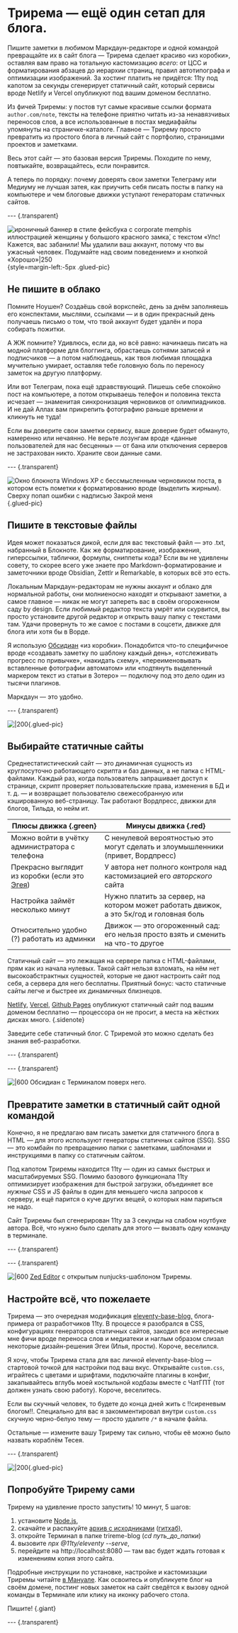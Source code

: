 # Трирема — ещё один сетап для блога.

Пишите заметки в любимом Маркдаун-редакторе и одной командой превращайте их в сайт блога — Трирема сделает красиво «из коробки», оставляя вам право на тотальную кастомизацию *всего*: от ЦСС и форматирования абзацев до иерархии страниц, правил автотипографа и оптимизации изображений. За хостинг платить не придётся: 11ty под капотом за секунды сгенерирует статичный сайт, который сервисы вроде Netlify и Vercel опубликуют под вашим доменом бесплатно.

Из фичей Триремы: у постов тут самые красивые ссылки формата `author.com/note`, тексты на телефоне приятно читать из-за ненавязчивых переносов слов, а все использованные в постах медиафайлы упомянуты на страничке-каталоге. Главное — Трирему просто превратить из простого блога в личный сайт с портфолио, страницами проектов и заметками.

Весь этот сайт — это базовая версия Триремы. Походите по нему, повтыкайте, возвращайтесь, если понравится.

А теперь по порядку: почему доверять свои заметки Телеграму или Медиуму не лучшая затея, как приучить себя писать посты в папку на компьютере и чем блоговые движки уступают генераторам статичных сайтов.

--- {.transparent}

![ироничный баннер в стиле фейсбука с corporate memphis иллюстрацией женщины у большого красного замка́, с текстом «Упс! Кажется, вас забанили! Мы удалили ваш аккаунт, потому что вы ужасный человек. Подумайте над своим поведением» и кнопкой «Хорошо»|250](/blog/media/u-got-banned.png){style=margin-left:-5px .glued-pic}

## Не пишите в облако

Помните Ноушен? Cоздаёшь свой воркспейс, день за днём заполняешь его конспектами, мыслями, ссылками — и в один прекрасный день получаешь письмо о том, что твой аккаунт будет удалён и пора собирать пожитки.

А ЖЖ помните? Удивлюсь, если да, но всё равно: начинаешь писать на модной платформе для блоггинга, обрастаешь сотнями записей и подписчиков — а потом наблюдаешь, как твоя любимая площадка мучительно умирает, оставляя тебе головную боль по переносу заметок на другую платформу.

Или вот Телеграм, пока ещё здравствующий. Пишешь себе спокойно пост на компьютере, а потом открываешь телефон и половина текста исчезает — знаменитая синхронизация черновиков от олимпиадников. И не дай Аллах вам прикрепить фотографию раньше времени и кликнуть не туда!

Если вы доверите свои заметки сервису, ваше доверие будет обмануто, намеренно или нечаянно. Не верьте лозунгам вроде «данные пользователей для нас бесценны» — от бана или отключения серверов не застрахован никто. Храните свои данные сами.

--- {.transparent}

![Окно блокнота Windows XP с бессмысленным черновиком поста, в котором есть пометки к форматированию вроде (выделить жирным). Сверху попап ошибки с надписью Закрой меня](/blog/media/close-the-notepad.png){.glued-pic}
## Пишите в текстовые файлы

Идея может показаться дикой, если для вас текстовый файл — это  .txt, набранный в Блокноте. Как же форматирование, изображения, гиперссылки, таблички, формулы, сниппеты кода? Если вы не удивлены совету, то скорее всего уже знаете про Markdown-форматирование и заметочники вроде Obsidian, Zettlr и Remarkable, в которых всё это есть.

Локальным Маркдаун-редакторам не нужны аккаунт и облако для нормальной работы, они молниеносно находят и открывают заметки, а самое главное — никак не могут запереть вас в своём огороженном саду by design. Если любимый редактор текста умрёт или скурвится, вы просто установите другой редактор и открыть вашу папку с текстами там. Удачи провернуть то же самое с постами в соцсети, движке для блога или хотя бы в Ворде.

Я использую [Обсидиан](https://obsidian.md/) «из коробки». Понадобится что-то специфичное вроде «создавать заметку по шаблону каждый день», «отслеживать прогресс по привычке», «накидать схему», «переименовывать вставленные фотографии автоматом» или «подтянуть выделенный маркером текст из статьи в Зотеро» — подключу под это дело один из тысячи плагинов.

Маркдаун — это удобно.

--- {.transparent}

![|200](/blog/media/newnote.png){.glued-pic}
## Выбирайте статичные сайты

Среднестатистический сайт — это динамичная сущность из круглосуточно работающего скрипта и баз данных, а не папка с HTML-файлами. Каждый раз, когда пользователь запрашивает доступ к странице, скрипт проверяет пользовательские права, изменения в БД и т. д. — и возвращает пользователю свежесобранную или кэшированную веб-страницу. Так работают Вордпресс, движки для блогов, Тильда, ю нейм ит.

| Плюсы движка {.green}                                                      | Минусы движка {.red}                                                                    |
| -------------------------------------------------------------------------- | --------------------------------------------------------------------------------------- |
| Можно войти в учётку администратора с телефона                             | С ненулевой вероятностью это могут сделать и злоумышленники  (привет, Вордпресс)        |
| Прекрасно выглядит <br>из коробки (если это [Эгея](https://blogengine.ru)) | У автора нет полного контроля над кастомизацией его *авторского* сайта                  |
| Настройка займёт несколько минут                                           | Нужно платить за сервер, на котором может работать движок, а это 5к/год и головная боль |
| Относительно удобно (?) работать из админки                                | Движок — это огороженный сад: его нельзя просто взять и сменить на что-то другое        |

Статичный сайт — это лежащая на сервере папка с HTML-файлами, прям как из начала нулевых. Такой сайт нельзя взломать, на нём нет высокоабстрактных сущностей, которые не дают настроить сайт под себя, а сервера для него бесплатны. Приятный бонус: часто статичные сайты легче и быстрее их динамичных близнецов.

[Netlify,](https://www.netlify.com/) [Vercel,](https://vercel.com/guides/deploying-eleventy-with-vercel) [Github Pages](https://pages.github.com/) опубликуют статичный сайт под вашим доменом бесплатно — процессора он не просит, а места на жёстких дисках много. {.sidenote}

Заведите себе статичный блог. С Триремой это можно сделать без знания веб-разработки.

--- {.transparent}

--- {.transparent}

![|600](/blog/media/obsidian-terminal-screenshot.png) Обсидиан c Терминалом поверх него.

## Превратите заметки в статичный сайт одной командой

Конечно, я не предлагаю вам писать заметки для статичного блога в HTML — для этого используют генераторы статичных сайтов (SSG). SSG — это комбайн по превращению папки с заметками, шаблонами и инструкциями в папку со статичным сайтом.

Под капотом Триремы находится 11ty — один из самых быстрых и масштабируемых SSG. Помимо базового функционала 11ty оптимизирует изображения для быстрой загрузки, объединяет все *нужные* CSS и JS файлы в один для меньшего числа запросов к серверу, и ещё парится о куче других вещей, о которых нам париться не надо.

Сайт Триремы был сгенерирован 11ty за 3 секунды на слабом ноутбуке автора. Всё, что нужно было сделать для этого — вызвать одну команду в терминале.

--- {.transparent}

--- {.transparent}


![|600](/blog/media/zed-editor-screenshot.png) [Zed Editor](https://zed.dev/) с открытым nunjucks-шаблоном Триремы.

## Настройте всё, что пожелаете

Трирема — это очередная модификация [eleventy-base-blog,](https://demo-base-blog.11ty.dev/) блога-примера от разработчиков 11ty. В процессе я разобрался в CSS, конфигурациях генераторов статичных сайтов, закодил все интересные мне фичи вроде переноса слов и медиатеки и наглым образом слизал некоторые дизайн-решения Эгеи (Илья, прости). Короче, веселился.

Я хочу, чтобы Трирема стала для вас личной eleventy-base-blog — стартовой точкой для настройки под ваш вкус. Открывайте `custom.css`, играйтесь с цветами и шрифтами, подключайте плагины в конфиг, закапывайтесь вглубь моей костыльной кодбазы вместе с ЧатГПТ (тот должен узнать свою работу). Короче, веселитесь.

Если вы скучный человек, то будете до конца дней жить с !!сиреневым блогом!!. Специально для вас я закомментировал  внутри `custom.css` скучную черно-белую тему — просто удалите `/*` в начале файла.

Остальные — измените вашу Трирему так сильно, чтобы её можно было назвать кораблём Тесея.

--- {.transparent}



![|200](/blog/media/newnote-4.png){.glued-pic}
## Попробуйте Трирему сами

Трирему на удивление просто запустить! 10 минут, 5 шагов:
1. установите [Node.js](https://nodejs.org/en/download),
2. скачайте и распакуйте [архив с исходниками](https://github.com/magvag/trireme-blog/archive/refs/heads/main.zip) ([гитхаб](https://github.com/magvag/trireme-blog)),
3. откройте Терминал в папке trireme-blog (*cd путь_до_папки*)
4. вызовите *npx @11ty/eleventy --serve*,
5. перейдите на http://localhost:8080 — там вас будет ждать готовая к изменениям копия этого сайта.

Подробные инструкции по установке, настройке и кастомизации Триремы читайте <a href='/notes/'>в Мануале</a>. Как освоитесь и опубликуете блог на своём домене, постинг новых заметок на сайт сведётся к вызову одной команды в Терминале или клику на иконку рабочего стола.

Пишите! {.giant}

--- {.transparent}
